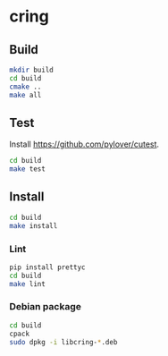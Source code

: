 # cring


## Build
```bash
mkdir build
cd build
cmake ..
make all
```

## Test
Install https://github.com/pylover/cutest.

```bash
cd build
make test
```

## Install

```bash
cd build
make install
```

### Lint
```bash
pip install prettyc
cd build
make lint
```

### Debian package
```bash
cd build
cpack
sudo dpkg -i libcring-*.deb
```
